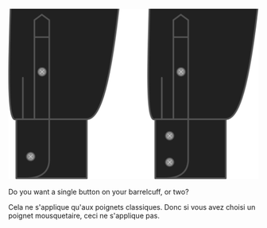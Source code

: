 ![Rangée de boutons de manchette](cuffbuttonrows.svg)

Do you want a single button on your barrelcuff, or two?

<Note>

Cela ne s'applique qu'aux poignets classiques. Donc si vous avez choisi un poignet mousquetaire, ceci ne s'applique pas.

</Note>

